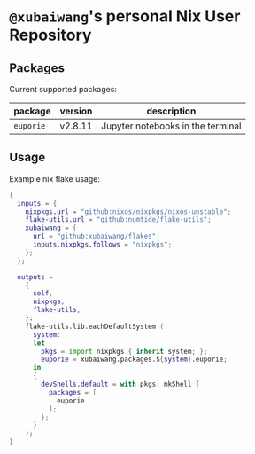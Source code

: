 # `@xubaiwang`'s personal Nix User Repository

## Packages

Current supported packages:

| package   | version | description                       |
| --------- | ------- | --------------------------------- |
| `euporie` | v2.8.11 | Jupyter notebooks in the terminal |

## Usage

Example nix flake usage:

```nix
{
  inputs = {
    nixpkgs.url = "github:nixos/nixpkgs/nixos-unstable";
    flake-utils.url = "github:numtide/flake-utils";
    xubaiwang = {
      url = "github:xubaiwang/flakes";
      inputs.nixpkgs.follows = "nixpkgs";
    };
  };

  outputs =
    {
      self,
      nixpkgs,
      flake-utils,
    }:
    flake-utils.lib.eachDefaultSystem (
      system:
      let
        pkgs = import nixpkgs { inherit system; };
        euporie = xubaiwang.packages.${system}.euporie;
      in
      {
        devShells.default = with pkgs; mkShell {
          packages = [
            euporie
          ];
        };
      }
    );
}
```
